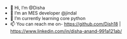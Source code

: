 - 👋 Hi, I’m @Disha
- 👀 I’m an MES developer @jindal
- 🌱 I’m currently learning core python
- 📫 You can reach me on- https://github.com/Dish18 | https://www.linkedin.com/in/disha-anand-991a121ab/


<!---
DishaPy/DishaPy is a ✨ special ✨ repository because its `README.md` (this file) appears on your GitHub profile.
You can click the Preview link to take a look at your changes.
--->
